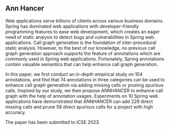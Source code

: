 ## Ann Hancer

Web applications serve billions of clients across various business domains. Spring has dominated web applications with developer-friendly programming features to ease web development, which creates an eager need of static analysis to detect bugs and vulnerabilities in Spring web applications. Call graph generation is the foundation of inter-procedural static analysis. However, to the best of our knowledge, no previous call graph generation approach supports the feature of annotations which are commonly used in Spring web applications. Fortunately, Spring annotations contain valuable semantics that can help enhance call graph generation.

In this paper, we first conduct an in-depth empirical study on 104 annotations, and find that 74 annotations in three categories can be used to enhance call graph generation via adding missing calls or pruning spurious calls. Inspired by our study, we then propose ANNHANCER to enhance call graph with the help of annotation usages. Experiments on 10 Spring web applications have demonstrated that ANNHANCER can add 229 direct missing calls and prune 58 direct spurious calls for a project with high accuracy.

The paper has been submitted to ICSE 2023.

